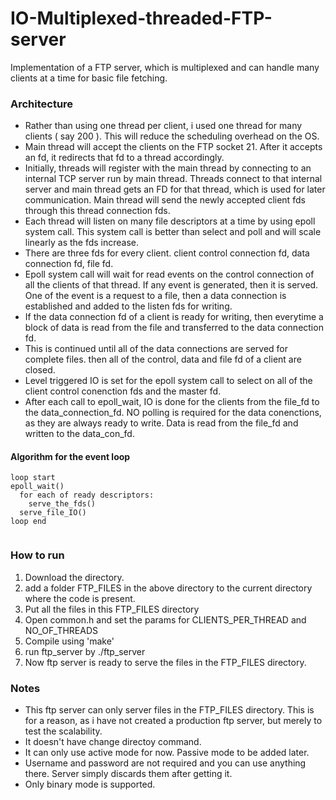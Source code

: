 # IO-Multiplexed-threaded-FTP-server
Implementation of a FTP server, which is multiplexed and can handle many clients at a time for basic file fetching.

### Architecture
* Rather than using one thread per client, i used one thread for many clients ( say 200 ). This will reduce the scheduling overhead on the OS.
* Main thread will accept the clients on the FTP socket 21. After it accepts an fd, it redirects that fd to a thread accordingly.
* Initially, threads will register with the main thread by connecting to an internal TCP server run by main thread. Threads connect to that internal server and main thread gets an FD for that thread, which is used for later communication. Main thread will send the newly accepted client fds through this thread connection fds.
* Each thread will listen on many file descriptors at a time by using epoll system call. This system call is better than select and poll and will scale linearly as the fds increase.
* There are three fds for every client. client control connection fd, data connection fd, file fd.
* Epoll system call will wait for read events on the control connection of all the clients of that thread. If any event is generated, then it is served. One of the event is a request to a file, then a data connection is established and added to the listen fds for writing. 
* If the data connection fd of a client is ready for writing, then everytime a block of data is read from the file and transferred to the data connection fd.
* This is continued until all of the data connections are served for complete files. then all of the control, data and file fd of a client are closed.
* Level triggered IO is set for the epoll system call to select on all of the client control conenction fds and the master fd.
* After each call to epoll_wait, IO is done for the clients from the file_fd to the data_connection_fd. NO polling is required for the data conenctions, as they are always ready to write. Data is read from the file_fd and written to the data_con_fd.

#### Algorithm for the event loop
```
loop start
epoll_wait()
  for each of ready descriptors:
    serve_the_fds()
  serve_file_IO()
loop end
  
 ```

### How to run

1. Download the directory.
2. add a folder FTP_FILES in the above directory to the current directory where the code is present.
3. Put all the files in this FTP_FILES directory
4. Open common.h and set the params for CLIENTS_PER_THREAD and NO_OF_THREADS
5. Compile using 'make'
6. run ftp_server by ./ftp_server
7. Now ftp server is ready to serve the files in the FTP_FILES directory. 

### Notes
* This ftp server can only server files in the FTP_FILES directory. This is for a reason, as i have not created a production ftp server, but merely to test the scalability.
* It doesn't have change directoy command.
* It can only use active mode for now. Passive mode to be added later.
* Username and password are not required and you can use anything there. Server simply discards them after getting it.
* Only binary mode is supported.
